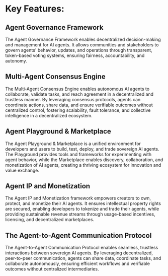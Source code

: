 # Key Features:

## Agent Governance Framework
The Agent Governance Framework enables decentralized decision-making and management for AI agents. It allows communities and stakeholders to govern agents' behavior, updates, and operations through transparent, token-based voting systems, ensuring fairness, accountability, and autonomy.

## Multi-Agent Consensus Engine
The Multi-Agent Consensus Engine enables autonomous AI agents to collaborate, validate tasks, and reach agreement in a decentralized and trustless manner. By leveraging consensus protocols, agents can coordinate actions, share data, and ensure verifiable outcomes without centralized control, fostering scalability, fault tolerance, and collective intelligence in a decentralized ecosystem.

## Agent Playground & Marketplace
The Agent Playground & Marketplace is a unified environment for developers and users to build, test, deploy, and trade sovereign AI agents. The Playground provides tools and frameworks for experimenting with agent behavior, while the Marketplace enables discovery, collaboration, and monetization of AI agents, creating a thriving ecosystem for innovation and value exchange.

## Agent IP and Monetization
The Agent IP and Monetization framework empowers creators to own, protect, and monetize their AI agents. It ensures intellectual property rights are secured, enabling developers to tokenize and trade their agents, while providing sustainable revenue streams through usage-based incentives, licensing, and decentralized marketplaces.

## The Agent-to-Agent Communication Protocol
The Agent-to-Agent Communication Protocol enables seamless, trustless interactions between sovereign AI agents. By leveraging decentralized, peer-to-peer communication, agents can share data, coordinate tasks, and collaborate autonomously, ensuring efficient workflows and verifiable outcomes without centralized intermediaries.